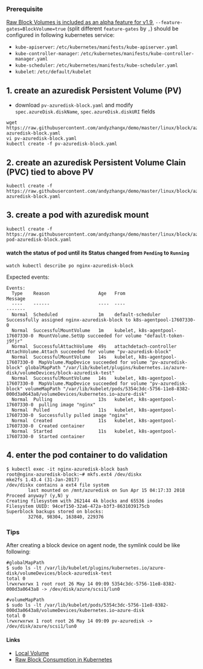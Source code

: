 ### Prerequisite
[Raw Block Volumes is included as an alpha feature for v1.9](https://kubernetes.io/docs/concepts/storage/persistent-volumes/#block-block-volume-support), `--feature-gates=BlockVolume=true` (split different `feature-gates` by `,`) should be configured in following kubernetes service:
 - `kube-apiserver`: `/etc/kubernetes/manifests/kube-apiserver.yaml`
 - `kube-controller-manager`: `/etc/kubernetes/manifests/kube-controller-manager.yaml`
 - `kube-scheduler`: `/etc/kubernetes/manifests/kube-scheduler.yaml`
 - `kubelet`: `/etc/default/kubelet`

## 1. create an azuredisk Persistent Volume (PV)
 - download `pv-azuredisk-block.yaml` and modify `spec.azureDisk.diskName`, `spec.azureDisk.diskURI` fields
```
wget https://raw.githubusercontent.com/andyzhangx/demo/master/linux/block/azuredisk/pv-azuredisk-block.yaml
vi pv-azuredisk-block.yaml
kubectl create -f pv-azuredisk-block.yaml
```
## 2. create an azuredisk Persistent Volume Clain (PVC) tied to above PV
```
kubectl create -f https://raw.githubusercontent.com/andyzhangx/demo/master/linux/block/azuredisk/pvc-azuredisk-block.yaml
```

## 3. create a pod with azuredisk mount
```
kubectl create -f https://raw.githubusercontent.com/andyzhangx/demo/master/linux/block/azuredisk/nginx-pod-azuredisk-block.yaml
```

#### watch the status of pod until its Status changed from `Pending` to `Running`
```watch kubectl describe po nginx-azuredisk-block```

Expected events:
```
Events:
  Type    Reason                  Age   From                               Message
  ----    ------                  ----  ----                               -------
  Normal  Scheduled               1m    default-scheduler                  Successfully assigned nginx-azuredisk-block to k8s-agentpool-17607330-0
  Normal  SuccessfulMountVolume   1m    kubelet, k8s-agentpool-17607330-0  MountVolume.SetUp succeeded for volume "default-token-j9fjr"
  Normal  SuccessfulAttachVolume  49s   attachdetach-controller            AttachVolume.Attach succeeded for volume "pv-azuredisk-block"
  Normal  SuccessfulMountVolume   14s   kubelet, k8s-agentpool-17607330-0  MapVolume.MapDevice succeeded for volume "pv-azuredisk-block" globalMapPath "/var/lib/kubelet/plugins/kubernetes.io/azure-disk/volumeDevices/block-azuredisk-test"
  Normal  SuccessfulMountVolume   14s   kubelet, k8s-agentpool-17607330-0  MapVolume.MapDevice succeeded for volume "pv-azuredisk-block" volumeMapPath "/var/lib/kubelet/pods/5354c3dc-5756-11e8-8382-000d3a0643a8/volumeDevices/kubernetes.io~azure-disk"
  Normal  Pulling                 13s   kubelet, k8s-agentpool-17607330-0  pulling image "nginx"
  Normal  Pulled                  11s   kubelet, k8s-agentpool-17607330-0  Successfully pulled image "nginx"
  Normal  Created                 11s   kubelet, k8s-agentpool-17607330-0  Created container
  Normal  Started                 11s   kubelet, k8s-agentpool-17607330-0  Started container
```

## 4. enter the pod container to do validation
```
$ kubectl exec -it nginx-azuredisk-block bash
root@nginx-azuredisk-block:~# mkfs.ext4 /dev/diskx
mke2fs 1.43.4 (31-Jan-2017)
/dev/diskx contains a ext4 file system
        last mounted on /mnt/azuredisk on Sun Apr 15 04:17:33 2018
Proceed anyway? (y,N) y
Creating filesystem with 262144 4k blocks and 65536 inodes
Filesystem UUID: 94cef150-32a6-472a-b3f3-8631039175cb
Superblock backups stored on blocks:
        32768, 98304, 163840, 229376
```

### Tips
After creating a block device on agent node, the symlink could be like following:
```
#globalMapPath
$ sudo ls -lt /var/lib/kubelet/plugins/kubernetes.io/azure-disk/volumeDevices/block-azuredisk-test
total 0
lrwxrwxrwx 1 root root 26 May 14 09:09 5354c3dc-5756-11e8-8382-000d3a0643a8 -> /dev/disk/azure/scsi1/lun0

#volumeMapPath
$ sudo ls -lt /var/lib/kubelet/pods/5354c3dc-5756-11e8-8382-000d3a0643a8/volumeDevices/kubernetes.io~azure-disk
total 0
lrwxrwxrwx 1 root root 26 May 14 09:09 pv-azuredisk -> /dev/disk/azure/scsi1/lun0
```

#### Links
 - [Local Volume](https://kubernetes.io/docs/concepts/storage/volumes/#local)
 - [Raw Block Consumption in Kubernetes](https://github.com/kubernetes/community/blob/master/contributors/design-proposals/storage/block-block-pv.md)
